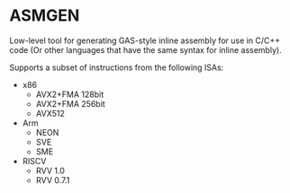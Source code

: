 <!-------------------------------------------------------------------------------
 SPDX-License-Identifier: MIT OR GPL-3.0-or-later
 Copyright (C) 2021 Stepan Nassyr <s.nassyr@fz-juelich.de>
 Copyright (C) 2021 Stepan Nassyr <s.nassyr@xcpp.org>
 --------------------------------------------------------------------------------->
# ASMGEN

Low-level tool for generating GAS-style inline assembly for use in C/C++ code (Or other languages that have the same syntax for inline assembly).

Supports a subset of instructions from the following ISAs:

- x86
    - AVX2+FMA 128bit
    - AVX2+FMA 256bit
    - AVX512
- Arm
    - NEON
    - SVE
    - SME
- RISCV
    - RVV 1.0
    - RVV 0.7.1
